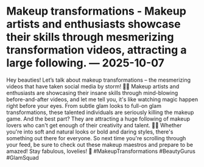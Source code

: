 # Makeup transformations - Makeup artists and enthusiasts showcase their skills through mesmerizing transformation videos, attracting a large following. — 2025-10-07

Hey beauties! Let’s talk about makeup transformations – the mesmerizing videos that have taken social media by storm! 💄✨ Makeup artists and enthusiasts are showcasing their insane skills through mind-blowing before-and-after videos, and let me tell you, it's like watching magic happen right before your eyes. From subtle glam looks to full-on glam transformations, these talented individuals are seriously killing the makeup game. And the best part? They are attracting a huge following of makeup lovers who can't get enough of their creativity and talent. 💋🌟 Whether you're into soft and natural looks or bold and daring styles, there's something out there for everyone. So next time you're scrolling through your feed, be sure to check out these makeup maestros and prepare to be amazed! Stay fabulous, lovelies! 💖 #MakeupTransformations #BeautyGurus #GlamSquad